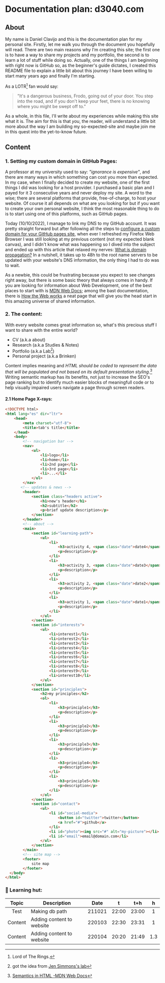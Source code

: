 # Documentation plan: d3040.com

## About

My name is Daniel Clavijo and this is the documentation plan for my personal site. Firstly, let me walk you through the document you hopefully will read. There are two main reasons why I'm creating this site; the first one is to have a way to share my projects and my portfolio, the second is to learn a lot of stuff while doing so. Actually, one of the things I am beginning with right now is GitHub so, as the beginner's guide dictates, I created this README file to explain a little bit about this journey I have been willing to start many years ago and finally I'm starting.

As a LOTR[^1] fan would say:

> "It's a dangerous business, Frodo, going out of your door. You step into the road, and if you don't keep your feet, there is no knowing where you might be swept off to."

As a whole, in this file, I'll write about my experiences while making this site what it is. The aim for this is that _you_, the reader, will understand a little bit more about the way I am building my so-expected-site and maybe join me in this quest into the yet-to-know future.

## Content

### 1. Setting my custom domain in GitHub Pages:

A professor at my university used to say: *"ignorance is expensive"*, and there are many ways in which something can cost you more than expected. In my case, when I finally decided to create my website, one of the first things I did was looking for a host provider. I purchased a basic plan and I payed for it 3 consecutive years and never deploy my site. A word to the wise; there are several platforms that provide, free-of-charge, to host your website. Of course it all depends on what are you looking for but if you want to create your own personal website, I think the most reasonable thing to do is to start using one of this platforms, such as GitHub pages.

Today (10/10/2022), I manage to link my DNS to my GitHub account. It was pretty straight forward but after following all the steps to [configure a custom domain for your GitHub pages site](https://docs.github.com/en/pages/configuring-a-custom-domain-for-your-github-pages-site), when ever I refreshed my Firefox Web Browser I was still looking at my previous content (not my expected blank canvas), and I didn't know what was happening so I dived into the subject and ended up with this article that relaxed my nerves: [What is domain propagation?](https://whyandhowto.com/thecnical/what-is-domain-propagation) In a nutshell, it takes up to 48h to the root name servers to be updated with your website's DNS information, the only thing I had to do was to wait.

As a newbie, this could be frustrating because you expect to see changes right away, but there is some basic theory that always comes in handy. If you are looking for information about Web Development, one of the best places to start with is [MDN Web Docs](https://developer.mozilla.org/); among the bast documentation, there is [How the Web works](https://developer.mozilla.org/en-US/docs/Learn/Getting_started_with_the_web/How_the_Web_works) a neat page that will give you the head start in this amazing universe of shared information.

### 2. The content:

With every website comes great information so, what's this precious stuff I want to share with the entire world?

- CV (a.k.a about)
- Research (a.k.a Studies & Notes)
- Portfolio (a.k.a Lab[^2])
- Personal project (a.k.a Brinken)

Content implies meaning and _HTML should be coded to represent the data that will be populated and not based on its default presentation styling._[^3] Writing semantic markup has its benefits, not just to increase the SEO's page ranking but to identify much easier blocks of meaningfull code or to help visually impaired users navigate a page through screen readers.

#### 2.1 Home Page X-rays:

```html
<!DOCTYPE html>
<html lang="es" dir="ltr">
    <head>
        <meta charset="utf-8">
        <title>tab's title</title>
    </head>
    <body>
        <!-- navigation bar -->
        <nav>
            <ul>
                <li>logo</li>
                <li>home</li>
                <li>2nd page</li>
                <li>3rd page</li>
                <li>...</li>
            </ul>
        </nav>
       <!-- updates & news -->
        <header>
            <section class="headers active">
                <h1>new's header</h1>
                <h2>subtitle</h2>
                <p>brief update description</p>
            </section>
        </header>
        <!-- about -->
        <main>
            <section id="learning-path">
                <ul>
                    <li>
                        <h3>activity 4, <span class="date">date4</span></h3>
                        <p>description</p>
                    </li>
                    <li>
                        <h3>activity 3, <span class="date">date3</span></h3>
                        <p>description</p>
                    </li>
                    <li>
                        <h3>activity 2, <span class="date">date2</span></h3>
                        <p>description</p>
                    </li>
                    <li>
                        <h3>activity 1, <span class="date">date1</span></h3>
                        <p>description</p>
                    </li>
                </ul>
            </section>
            <section id="interests">
                <ul>
                    <li>interest1</li>
                    <li>interest2</li>
                    <li>interest3</li>
                    <li>interest4</li>
                    <li>interest5</li>
                    <li>interest6</li>
                    <li>interest7</li>
                    <li>interest8</li>
                    <li>interest9</li>
                    <li>interest10</li>
                </ul>
            </section>
            <section id="principles">
                <h2>my principles</h2>
                <ol>
                    <li>
                        <h3>principle1</h3>
                        <p>description</p>
                    </li>
                    <li>
                        <h3>principle2</h3>
                        <p>description</p>
                    </li>
                    <li>
                        <h3>principle3</h3>
                        <p>description</p>
                    </li>
                    <li>
                        <h3>principle4</h3>
                        <p>description</p>
                    </li>
                    <li>
                        <h3>principle5</h3>
                        <p>description</p>
                    </li>
                </ol>
            </section>
            <section id="contact">
                <ul>
                    <li id="social-media">
                        <button id="twitter">twitter</button>
                        <a href="#">github</a>
                    </li>
                    <li id="photo"><img src="#" alt="my-picture"></li>
                    <li id="email">email@domain.com</li>
                </ul>
            </section>
        </main>
        <!-- site map -->
        <footer>
            site map
        </footer>
  </body>
</html>
```

### :beaver: Learning hut:

| Topic |          Description          | Date |  t  | t+h | h |
|:-----:|-------------------------------|:----:|:---:|:---:|:-:|
|Test   |Making db path                 |211021|22:00|23:00|1  |
|Content|Adding content to website 		|220103|22:30|23:31|1  |
|Content|Adding content to website 		|220104|20:20|21:49|1.3|	


[^1]: Lord of The Rings.
[^2]: got the idea from [Jen Simmons's lab](https://labs.jensimmons.com)
[^3]: [Semantics in HTML -MDN Web Docs](https://developer.mozilla.org/en-US/docs/Glossary/Semantics#semantics_in_html)
